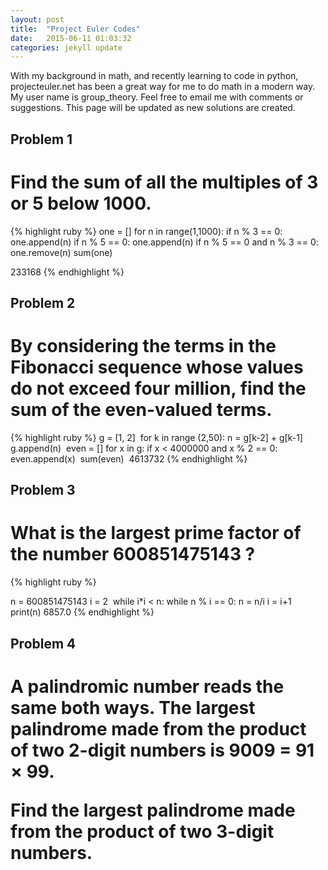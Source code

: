 ```yaml
---
layout: post
title:  "Project Euler Codes"
date:   2015-06-11 01:03:32
categories: jekyll update
---
```


With my background in math, and recently learning to code in python, projecteuler.net has been a great way for me to do math in a modern way. My user name is group_theory. Feel free to email me with comments or suggestions. This page will be updated as new solutions are created.



<h2> Problem 1 </h2>
<h1> Find the sum of all the multiples of 3 or 5 below 1000. </h1>

{% highlight ruby %}
one = []
for n in range(1,1000):
    if n % 3 == 0:
        one.append(n)
    if n % 5 == 0:
        one.append(n)
    if n % 5 == 0 and n % 3 == 0:
        one.remove(n)
sum(one)

233168
{% endhighlight %}


<h2> Problem 2 </h2>
<h1> By considering the terms in the Fibonacci sequence whose values do not exceed four million, find the sum of the even-valued terms. </h1>

{% highlight ruby %}
g = [1, 2]
​
for k in range (2,50):
    n = g[k-2] + g[k-1]
    g.append(n)
​
even = []
for x in g:
    if x < 4000000 and x % 2 == 0:
        even.append(x)
​
sum(even)
​
4613732
{% endhighlight %}


<h2> Problem 3 </h2>
<h1>What is the largest prime factor of the number 600851475143 ?</h1>

{% highlight ruby %}

n = 600851475143
i = 2
​
while i*i < n:
    while n % i == 0:
        n = n/i
    i = i+1
​
print(n)
6857.0
{% endhighlight %}


<h2>Problem 4 </h2>
<h1> A palindromic number reads the same both ways. The largest palindrome made from the product of two 2-digit numbers is 9009 = 91 × 99.

Find the largest palindrome made from the product of two 3-digit numbers. </h1>
